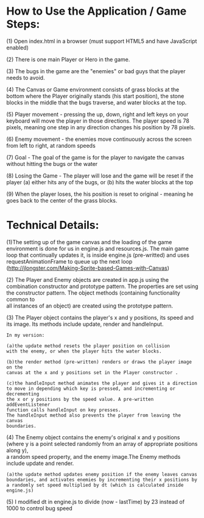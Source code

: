 How to Use the Application / Game Steps:
==================

(1) Open index.html in a browser (must support HTML5 and have JavaScript enabled)

(2) There is one main Player or Hero in the game.

(3) The bugs in the game are the "enemies" or bad guys that the player needs to avoid. 

(4) The Canvas or Game environment consists of grass blocks at the bottom where the Player originally stands (his start position), the stone blocks in the middle that the bugs traverse, and water blocks at the top.

(5) Player movement - pressing the up, down, right and left keys on your keyboard will move the player in those directions. 
The player speed is 78 pixels, meaning one step in any direction changes his position by 78 pixels.

(6) Enemy movement - the enemies move continuously across the screen from left to right, at random speeds

(7) Goal - The goal of the game is for the player to navigate the canvas without hitting the bugs or the water

(8) Losing the Game - The player will lose and the game will be reset if the player (a) either hits any of the bugs, or (b) hits the water blocks at the top

(9) When the player loses, the his position is reset to original - meaning he goes back to the center of the grass blocks.

Technical Details:
==================

(1)The setting up of the game canvas and the loading of the game environment is done 
for us in engine.js and resources.js. The main game loop that continually 
updates it, is inside engine.js (pre-writted) and uses requestAnimationFrame
to queue up the next loop (http://jlongster.com/Making-Sprite-based-Games-with-Canvas)
	
(2) The Player and Enemy objects are created in app.js using the combination 
constructor and prototype pattern. The properties are set using the 
constructor pattern. The object methods (containing functionality common to  
all instances of an object) are created using the prototype pattern.
	
(3) The Player object contains the player's x and y positions, its speed
and its image. Its methods include update, render and handleInput.
	
	In my version:
	
	(a)the update method resets the player position on collision 
	with the enemy, or when the player hits the water blocks.
	
	(b)the render method (pre-written) renders or draws the player image on the 
	canvas at the x and y positions set in the Player constructor .
	
	(c)the handleInput method animates the player and gives it a direction
	to move in depending which key is pressed, and incrementing or decrementing
	the x or y positions by the speed value. A pre-written addEventListener 
	function calls handleInput on key presses. 
	The handleInput method also prevents the player from leaving the canvas 
	boundaries.
	
(4) The Enemy object contains the enemy's original x and y positions (where y is a 
point selected randomly from an array of appropriate positions along y),  
a random speed property, and the enemy image.The Enemy methods include 
update and render.
	
	(a)the update method updates enemy position if the enemy leaves canvas 
	boundaries, and activates enemies by incrementing their x positions by 
	a randomly set speed multiplied by dt (which is calculated inside engine.js)
	
(5) I modified dt in engine.js to divide (now - lastTime) by 23 instead of 1000 to 
control bug speed



